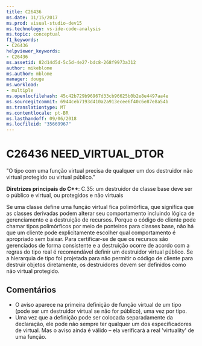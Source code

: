 ```yaml
---
title: C26436
ms.date: 11/15/2017
ms.prod: visual-studio-dev15
ms.technology: vs-ide-code-analysis
ms.topic: conceptual
f1_keywords:
- C26436
helpviewer_keywords:
- C26436
ms.assetid: 82d14d5d-5c5d-4e27-bdc8-268f9973a312
author: mikeblome
ms.author: mblome
manager: douge
ms.workload:
- multiple
ms.openlocfilehash: 45c42b729b96967d33cb96625b0b2e8e4497aa4e
ms.sourcegitcommit: 6944ceb7193d410a2a913ecee6f40c6e87e8a54b
ms.translationtype: MT
ms.contentlocale: pt-BR
ms.lasthandoff: 09/06/2018
ms.locfileid: "35669967"
---
```

# <a name="c26436-needvirtualdtor"></a>C26436 NEED_VIRTUAL_DTOR
"O tipo com uma função virtual precisa de qualquer um dos destruidor não virtual protegido ou virtual público."

**Diretrizes principais do C++**: C.35: um destruidor de classe base deve ser o público e virtual, ou protegidos e não virtuais

Se uma classe define uma função virtual fica polimórfica, que significa que as classes derivadas podem alterar seu comportamento incluindo lógica de gerenciamento e a destruição de recursos. Porque o código do cliente pode chamar tipos polimórficos por meio de ponteiros para classes base, não há que um cliente pode explicitamente escolher qual comportamento é apropriado sem baixar. Para certificar-se de que os recursos são gerenciados de forma consistente e a destruição ocorre de acordo com a regras do tipo real é recomendável definir um destruidor virtual público. Se a hierarquia de tipo foi projetada para não permitir o código de cliente para destruir objetos diretamente, os destruidores devem ser definidos como não virtual protegido.

## <a name="remarks"></a>Comentários
 -  O aviso aparece na primeira definição de função virtual de um tipo (pode ser um destruidor virtual se não for público), uma vez por tipo.
-  Uma vez que a definição pode ser colocada separadamente da declaração, ele pode não sempre ter qualquer um dos especificadores de virtual. Mas o aviso ainda é válido – ela verificará a real 'virtuality' de uma função.
